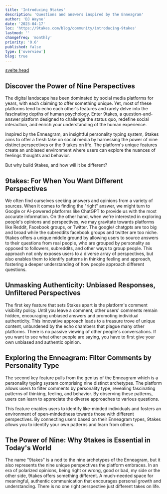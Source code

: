 ```yaml
---
title: 'Introducing 9takes'
description: 'Questions and answers inspired by the Enneagram'
author: 'DJ Wayne'
date: '2023-04-17'
loc: 'https://9takes.com/blog/community/introducing-9takes'
lastmod: ''
changefreq: 'monthly'
priority: '0.6'
published: false
type: ['overview']
blog: true
---
```


<svelte:head>
  <!-- <meta property="og:image" content="" /> -->
  <link rel="canonical" href="https://9takes.com/blog/community/introducing-9takes">
</svelte:head>


<!-- big long panel of people experienceing anger fear and shame -->


## Discover the Power of Nine Perspectives

The digital landscape has been dominated by social media platforms for years, with each claiming to offer something unique. Yet, most of these platforms tend to echo each other's features and rarely delve into the fascinating depths of human psychology. Enter 9takes, a question-and-answer platform designed to challenge the status quo, redefine social interaction, and enrich your understanding of the human experience.

Inspired by the Enneagram, an insightful personality typing system, 9takes aims to offer a fresh take on social media by harnessing the power of nine distinct perspectives or the 9 takes on life. The platform's unique features create an unbiased environment where users can explore the nuances of feelings thoughts and behavior.

But why build 9takes, and how will it be different?

## 9takes: For When You Want Different Perspectives

We often find ourselves seeking answers and opinions from a variety of sources. When it comes to finding the "right" answer, we might turn to Google or AI-powered platforms like ChatGPT to provide us with the most accurate information. On the other hand, when we're interested in exploring people's opinions and perspectives, we may gravitate towards platforms like Reddit, Facebook groups, or Twitter. The google/ chatgpts are too big and broad while the subreddits facebook groups and twitter are too niche. 9takes offers a unique middle ground by allowing users to source answers to their questions from real people, who are grouped by personality as opposed to followers, subreddits, and other ways to group people. This approach not only exposes users to a diverse array of perspectives, but also enables them to identify patterns in thinking feeling and approach, fostering a deeper understanding of how people approach different questions.

## Unmasking Authenticity: Unbiased Responses, Unfiltered Perspectives

The first key feature that sets 9takes apart is the platform's comment visibility policy. Until you leave a comment, other users' comments remain hidden, encouraging unbiased answers and promoting individual authenticity. This innovative approach leads to a treasure trove of unique content, unburdened by the echo chambers that plague many other platforms. There is no passive viewing of other people's conversations. If you want to see what other people are saying, you have to first give your own unbiased and authentic opinion.

## Exploring the Enneagram: Filter Comments by Personality Type

The second key feature pulls from the genius of the Enneagram which is a personality typing system comprising nine distinct archetypes. The platform allows users to filter comments by personality type, revealing fascinating patterns of thinking, feeling, and behavior. By observing these patterns, users can learn to appreciate the diverse approaches to various questions.

This feature enables users to identify like-minded individuals and fosters an environment of open-mindedness towards those with different perspectives. By connecting users based on their Enneagram types, 9takes allows you to identify your own patterns and learn from  others.

## The Power of Nine: Why 9takes is Essential in Today's World

The name "9takes" is a nod to the nine archetypes of the Enneagram, but it also represents the nine unique perspectives the platform embraces. In an era of polarized opinions, being right or wrong, good or bad, my side or the other side, 9takes offers something different. A much-needed space for meaningful, authentic communication that encourages personal growth and understanding. There is no one right perspective just different takes on life.
